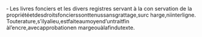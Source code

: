‐ Les livres fonciers et les divers registres servant à la con servation de la propriétéetdesdroitsfoncierssonttenussansgrattage,surc harge,niinterligne.
Touterature,s’ilyalieu,estfaiteaumoyend’untraitfin àl’encre,avecapprobationen margeouàlafindutexte.
